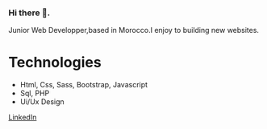 ### Hi there 👋.

Junior Web Developper,based in Morocco.I enjoy to building new websites.


<h1>Technologies</h1>
  
<ul>
  <li>Html, Css, Sass, Bootstrap, Javascript</li>
  <li>Sql, PHP</li>
  <li>Ui/Ux Design</li>
</ul>  

<div></div>
<div></div>
<div></div>
<a href="https://www.linkedin.com/in/majda-fannan-030640110/"> LinkedIn<a>



